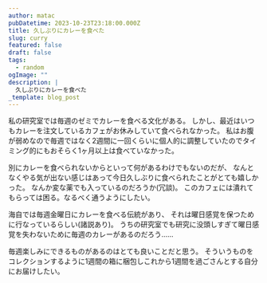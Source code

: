```yaml
---
author: matac
pubDatetime: 2023-10-23T23:18:00.000Z
title: 久しぶりにカレーを食べた
slug: curry
featured: false
draft: false
tags:
  - random
ogImage: ""
description: |
  久しぶりにカレーを食べた
_template: blog_post
---
```


私の研究室では毎週のゼミでカレーを食べる文化がある。
しかし、最近はいつもカレーを注文しているカフェがお休みしていて食べられなかった。
私はお腹が弱めなので毎週ではなく2週間に一回くらいに個人的に調整していたのでタイミング的にもおそらく1ヶ月以上は食べていなかった。

別にカレーを食べられないからといって何があるわけでもないのだが、
なんとなくやる気が出ない感じはあって今日久しぶりに食べられたことがとても嬉しかった。
なんか変な薬でも入っているのだろうか(冗談)。
このカフェには潰れてもらっては困る。なるべく通うようにしたい。

海自では毎週金曜日にカレーを食べる伝統があり、
それは曜日感覚を保つために行なっているらしい(諸説あり)。
うちの研究室でも研究に没頭しすぎて曜日感覚を失わないために毎週のカレーがあるのだろう......

毎週楽しみにできるものがあるのはとても良いことだと思う。
そういうものをコレクションするように1週間の箱に梱包しこれから1週間を過ごさんとする自分にお届けしたい。
